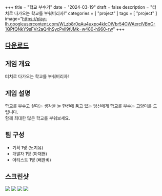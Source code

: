 +++
title = "학교 부수기"
date = "2024-03-19"
draft = false
description = "터치로 다가오는 학교를 부숴버리자!"
categories = [
    "project"
]
tags = [
    "project"
]
image="https://play-lh.googleusercontent.com/WLzb8r0qAu4uxpo4kIcOIVbr54OWAerclVBnG-1QPfQNkY9sFVr2aQ4hSycPvil9fJMk=w480-h960-rw"
+++

## [다운로드](https://play.google.com/store/apps/details?id=com.DefaultCompany.SchoolBreak&pcampaignid=web_share)

## 게임 개요
터치로 다가오는 학교를 부숴버리자!

## 게임 설명
학교를 부수고 싶다는 생각을 늘 한켠에 품고 있는 당신에게 학교를 부수는 고양이를 드립니다.    
함께 최대한 많은 학교를 부숴보세요.    

## 팀 구성
* 기획 1명 (노지유)
* 개발자 1명 (마재현)
* 아티스트 1명 (배한비)

## 스크린샷
![](https://play-lh.googleusercontent.com/POrDauXELe5EVk90VgniI0Tr0Oti_k9JGPdTTVSeilnq1P-sLZXzedUFq7kO2497Wes=w1052-h592-rw)
![](https://play-lh.googleusercontent.com/RoacudcyKu1bmwCq99BHrPt1XyFPouctDqZ5RJYzf2hFEPbPchBb8U5D1jzQG-axRTo=w1052-h592-rw)
![](https://play-lh.googleusercontent.com/gcw1Q47XCXmfBMelHRbNm5yPJ6koukmpjPLFULArHziCASP6v_Fwp7scD0Nveku7RX4=w1052-h592-rw)
![](https://play-lh.googleusercontent.com/8qUmwsEJDAdiWG-jsjxUt7jwmGMgRonzFQYY0SfeEK_Jgcx5KhoAgdbdzinMl7eAW_eD=w1052-h592-rw)